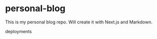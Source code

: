 # personal-blog

This is my personal blog repo. Will create it with Next.js and Markdown.

deployments
